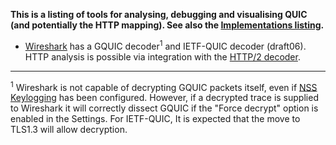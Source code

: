 
**This is a listing of tools for analysing, debugging and visualising QUIC (and potentially the HTTP mapping). See also the [Implementations listing](Implementations).**

* [Wireshark](https://wireshark.org/) has a GQUIC decoder<sup>1</sup> and IETF-QUIC decoder (draft06). HTTP analysis is possible via integration with the [HTTP/2 decoder](https://wiki.wireshark.org/HTTP2).

---

<sup>1</sup> Wireshark is not capable of decrypting GQUIC packets itself, even if [NSS Keylogging](https://developer.mozilla.org/en-US/docs/Mozilla/Projects/NSS/Key_Log_Format) has been configured. However, if a decrypted trace is supplied to Wireshark it will correctly dissect GQUIC if the "Force decrypt" option is enabled in the Settings. For IETF-QUIC, It is expected that the move to TLS1.3 will allow decryption.